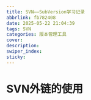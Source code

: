 ```yaml
---
title: SVN——SubVersion学习记录
abbrlink: fb782408
date: 2025-05-22 21:04:39
tags: SVN
categories: 版本管理工具
cover:
description:
swiper_index:
sticky:
---
```


# SVN外链的使用